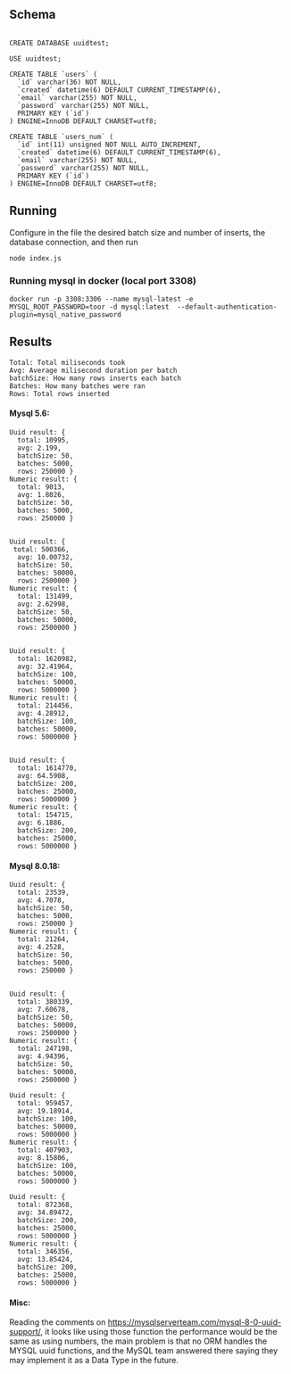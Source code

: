 ## Schema

```

CREATE DATABASE uuidtest;

USE uuidtest;

CREATE TABLE `users` (
  `id` varchar(36) NOT NULL,
  `created` datetime(6) DEFAULT CURRENT_TIMESTAMP(6),
  `email` varchar(255) NOT NULL,
  `password` varchar(255) NOT NULL,
  PRIMARY KEY (`id`)
) ENGINE=InnoDB DEFAULT CHARSET=utf8;

CREATE TABLE `users_num` (
  `id` int(11) unsigned NOT NULL AUTO_INCREMENT,
  `created` datetime(6) DEFAULT CURRENT_TIMESTAMP(6),
  `email` varchar(255) NOT NULL,
  `password` varchar(255) NOT NULL,
  PRIMARY KEY (`id`)
) ENGINE=InnoDB DEFAULT CHARSET=utf8;

```

## Running

Configure in the file the desired batch size and number of inserts, the database connection, and then run
    
    node index.js


### Running mysql in docker (local port 3308)

    docker run -p 3308:3306 --name mysql-latest -e MYSQL_ROOT_PASSWORD=toor -d mysql:latest  --default-authentication-plugin=mysql_native_password


## Results



```
Total: Total miliseconds took
Avg: Average milisecond duration per batch
batchSize: How many rows inserts each batch
Batches: How many batches were ran
Rows: Total rows inserted

```

#### Mysql 5.6:

```
Uuid result: { 
  total: 10995,
  avg: 2.199,
  batchSize: 50,
  batches: 5000,
  rows: 250000 }
Numeric result: { 
  total: 9013,
  avg: 1.8026,
  batchSize: 50,
  batches: 5000,
  rows: 250000 }


Uuid result: { 
 total: 500366,
  avg: 10.00732,
  batchSize: 50,
  batches: 50000,
  rows: 2500000 }
Numeric result: {
  total: 131499,
  avg: 2.62998,
  batchSize: 50,
  batches: 50000,
  rows: 2500000 }


Uuid result: {
  total: 1620982,
  avg: 32.41964,
  batchSize: 100,
  batches: 50000,
  rows: 5000000 }
Numeric result: { 
  total: 214456,
  avg: 4.28912,
  batchSize: 100,
  batches: 50000,
  rows: 5000000 }


Uuid result: { 
  total: 1614770,
  avg: 64.5908,
  batchSize: 200,
  batches: 25000,
  rows: 5000000 }
Numeric result: { 
  total: 154715,
  avg: 6.1886,
  batchSize: 200,
  batches: 25000,
  rows: 5000000 }

```

#### Mysql 8.0.18:

```
Uuid result: { 
  total: 23539,
  avg: 4.7078,
  batchSize: 50,
  batches: 5000,
  rows: 250000 }
Numeric result: {
  total: 21264,
  avg: 4.2528,
  batchSize: 50,
  batches: 5000,
  rows: 250000 }


Uuid result: {
  total: 380339,
  avg: 7.60678,
  batchSize: 50,
  batches: 50000,
  rows: 2500000 }
Numeric result: {
  total: 247198,
  avg: 4.94396,
  batchSize: 50,
  batches: 50000,
  rows: 2500000 }

Uuid result: { 
  total: 959457,
  avg: 19.18914,
  batchSize: 100,
  batches: 50000,
  rows: 5000000 }
Numeric result: { 
  total: 407903,
  avg: 8.15806,
  batchSize: 100,
  batches: 50000,
  rows: 5000000 }

Uuid result: {
  total: 872368,
  avg: 34.89472,
  batchSize: 200,
  batches: 25000,
  rows: 5000000 }
Numeric result: { 
  total: 346356,
  avg: 13.85424,
  batchSize: 200,
  batches: 25000,
  rows: 5000000 }

```

#### Misc:

Reading the comments on https://mysqlserverteam.com/mysql-8-0-uuid-support/, 
it looks like using those function the performance would be the same as using
numbers, the main problem is that no ORM handles the MYSQL uuid functions,
and the MySQL team answered there saying they may implement it as a Data Type in the future.

